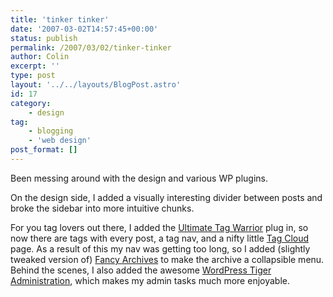 ```yaml
---
title: 'tinker tinker'
date: '2007-03-02T14:57:45+00:00'
status: publish
permalink: /2007/03/02/tinker-tinker
author: Colin
excerpt: ''
type: post
layout: '../../layouts/BlogPost.astro'
id: 17
category:
    - design
tag:
    - blogging
    - 'web design'
post_format: []
---
```

Been messing around with the design and various WP plugins.

On the design side, I added a visually interesting divider between posts and broke the sidebar into more intuitive chunks.

For you tag lovers out there, I added the [Ultimate Tag Warrior](https://www.neato.co.nz/ultimate-tag-warrior/) plug in, so now there are tags with every post, a tag nav, and a nifty little [Tag Cloud](https://catcubed.com/tag-cloud/) page. As a result of this my nav was getting too long, so I added (slightly tweaked version of) [Fancy Archives](https://nymb.us/projects/show/213) to make the archive a collapsible menu. Behind the scenes, I also added the awesome [WordPress Tiger Administration](https://orderedlist.com/wordpress-plugins/wp-tiger-administration/), which makes my admin tasks much more enjoyable.